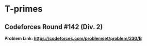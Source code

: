 # T-primes

## Codeforces Round #142 (Div. 2)

**Problem Link: https://codeforces.com/problemset/problem/230/B**

